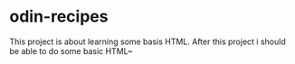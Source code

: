 # odin-recipes

This project is about learning some basis HTML. After this project i should be able to do some basic HTML~